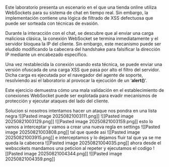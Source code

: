 Este laboratorio presenta un escenario en el que una tienda online utiliza WebSockets para su sistema de chat en tiempo real. Sin embargo, la implementación contiene una lógica de filtrado de XSS defectuosa que puede ser sorteada con técnicas de evasión.

Durante la interacción con el chat, se descubre que al enviar una carga maliciosa clásica, la conexión WebSocket se termina inmediatamente y el servidor bloquea la IP del cliente. Sin embargo, este mecanismo puede ser eludido modificando la cabecera del handshake para falsificar la dirección IP mediante un encabezado específico.

Una vez restablecida la conexión usando esta técnica, se puede enviar una versión ofuscada de una carga XSS que pasa por alto el filtro del servidor. Dicha carga es ejecutada por el navegador del agente de soporte, resolviendo así el laboratorio al provocar la ejecución de un ‘**alert()**‘.

Este ejercicio demuestra cómo una mala validación en el establecimiento de conexiones WebSocket puede ser explotada para evadir mecanismos de protección y ejecutar ataques del lado del cliente.

Solucion
si nosotros intentamos hacer un ataque nos pondra en una lista negra
![[Pasted image 20250821003111.png]]
![[Pasted image 20250821003129.png]]
![[Pasted image 20250821003159.png]]
esto lo vamos a interceptar
y vamos a crear una nueva regla en settings
![[Pasted image 20250821003808.png]]
tal que quede asi
![[Pasted image 20250821003915.png]]
e interceptamos y lo dejamos fluir tal que ya se me queda la cabecera
![[Pasted image 20250821004035.png]]
ahora desde el webscokets mandamos una peticion al repeter y ejecutamos el codigo
![[Pasted image 20250821004344.png]]
![[Pasted image 20250821004359.png]]
